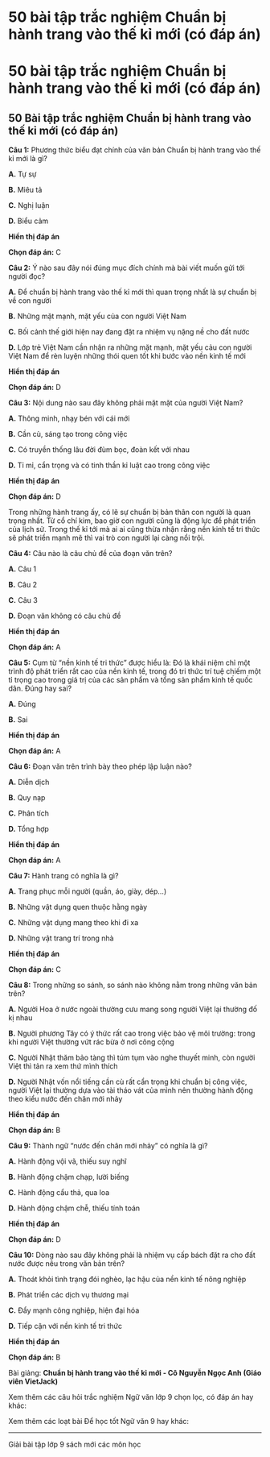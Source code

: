 # 50 bài tập trắc nghiệm Chuẩn bị hành trang vào thế kỉ mới (có đáp án)

# 50 bài tập trắc nghiệm Chuẩn bị hành trang vào thế kỉ mới (có đáp án)

## 50 Bài tập trắc nghiệm Chuẩn bị hành trang vào thế kỉ mới (có đáp án)

**Câu 1:** Phương thức biểu đạt chính của văn bản Chuẩn bị hành trang vào thế kỉ mới là gì?

**A.** Tự sự

**B.** Miêu tả

**C.** Nghị luận

**D.** Biểu cảm

**Hiển thị đáp án**

**Chọn đáp án:** C

**Câu 2:** Ý nào sau đây nói đúng mục đích chính mà bài viết muốn gửi tới người đọc?

**A.** Để chuẩn bị hành trang vào thế kỉ mới thì quan trọng nhất là sự chuẩn bị về con người

**B.** Những mặt mạnh, mặt yếu của con người Việt Nam

**C.** Bối cảnh thế giới hiện nay đang đặt ra nhiệm vụ nặng nề cho đất nước

**D.** Lớp trẻ Việt Nam cần nhận ra những mặt mạnh, mặt yếu cảu con người Việt Nam để rèn luyện những thói quen tốt khi bước vào nền kinh tế mới

**Hiển thị đáp án**

**Chọn đáp án:** D

**Câu 3:** Nội dung nào sau đây không phải mặt mặt của người Việt Nam?

**A.** Thông minh, nhạy bén với cái mới

**B.** Cần cù, sáng tạo trong công việc

**C.** Có truyền thống lâu đời đùm bọc, đoàn kết với nhau

**D.** Tỉ mỉ, cẩn trọng và có tinh thần kỉ luật cao trong công việc

**Hiển thị đáp án**

**Chọn đáp án:** D

Trong những hành trang ấy, có lẽ sự chuẩn bị bản thân con người là quan trọng nhất. Từ cổ chí kim, bao giờ con người cũng là động lực để phát triển của lịch sử. Trong thế kỉ tới mà ai ai cũng thừa nhận rằng nền kinh tế tri thức sẽ phát triển mạnh mẽ thì vai trò con người lại càng nổi trội.

**Câu 4:** Câu nào là câu chủ đề của đoạn văn trên?

**A.** Câu 1

**B.** Câu 2

**C.** Câu 3

**D.** Đoạn văn không có câu chủ đề

**Hiển thị đáp án**

**Chọn đáp án:** A

**Câu 5:** Cụm từ “nền kinh tế tri thức” được hiểu là: Đó là khái niệm chỉ một trình độ phát triển rất cao của nền kinh tế, trong đó tri thức trí tuệ chiếm một tỉ trọng cao trong giá trị của các sản phẩm và tổng sản phẩm kinh tế quốc dân. Đúng hay sai?

**A.** Đúng

**B.** Sai

**Hiển thị đáp án**

**Chọn đáp án:** A

**Câu 6:** Đoạn văn trên trình bày theo phép lập luận nào?

**A.** Diễn dịch

**B.** Quy nạp

**C.** Phân tích

**D.** Tổng hợp

**Hiển thị đáp án**

**Chọn đáp án:** A

**Câu 7:** Hành trang có nghĩa là gì?

**A.** Trang phục mỗi người (quần, áo, giày, dép…)

**B.** Những vật dụng quen thuộc hằng ngày

**C.** Những vật dụng mang theo khi đi xa

**D.** Những vật trang trí trong nhà

**Hiển thị đáp án**

**Chọn đáp án:** C

**Câu 8:** Trong những so sánh, so sánh nào không nằm trong những văn bản trên?

**A.** Người Hoa ở nước ngoài thường cưu mang song người Việt lại thường đố kị nhau

**B.** Người phương Tây có ý thức rất cao trong việc bảo vệ môi trường: trong khi người Việt thường vứt rác bừa ở nơi công cộng

**C.** Người Nhật thăm bảo tàng thì túm tụm vào nghe thuyết minh, còn người Việt thì tản ra xem thứ mình thích

**D.** Người Nhật vốn nổi tiếng cần cù rất cẩn trọng khi chuẩn bị công việc, người Việt lại thường dựa vào tài tháo vát của mình nên thường hành động theo kiểu nước đến chân mới nhảy

**Hiển thị đáp án**

**Chọn đáp án:** B

**Câu 9:** Thành ngữ “nước đến chân mới nhảy” có nghĩa là gì?

**A.** Hành động vội vã, thiếu suy nghĩ

**B.** Hành động chậm chạp, lười biếng

**C.** Hành động cẩu thả, qua loa

**D.** Hành động chậm chễ, thiếu tính toán

**Hiển thị đáp án**

**Chọn đáp án:** D

**Câu 10:** Dòng nào sau đây không phải là nhiệm vụ cấp bách đặt ra cho đất nước được nêu trong văn bản trên?

**A.** Thoát khỏi tình trạng đói nghèo, lạc hậu của nền kinh tế nông nghiệp

**B.** Phát triển các dịch vụ thương mại

**C.** Đẩy mạnh công nghiệp, hiện đại hóa

**D.** Tiếp cận với nền kinh tế tri thức

**Hiển thị đáp án**

**Chọn đáp án:** B

Bài giảng: **Chuẩn bị hành trang vào thế kỉ mới - Cô Nguyễn Ngọc Anh (Giáo viên VietJack)**

Xem thêm các câu hỏi trắc nghiệm Ngữ văn lớp 9 chọn lọc, có đáp án hay khác:

Xem thêm các loạt bài Để học tốt Ngữ văn 9 hay khác:

* * *

Giải bài tập lớp 9 sách mới các môn học
